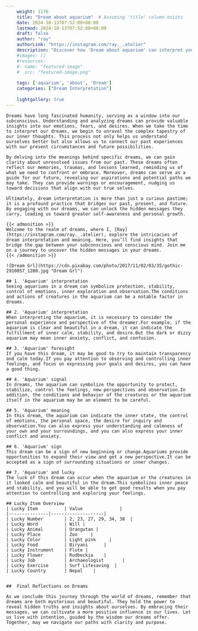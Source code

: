 ```yaml
---
    weight: 1176
    title: "Dream about aquarium"  # Assuming 'title' column exists
    date: 2024-10-13T07:52:00+08:00
    lastmod: 2024-10-13T07:52:00+08:00
    draft: false
    author: "ray"
    authorLink: "https://instagram.com/ray._.atelier"
    description: "Discover how 'Dream about aquarium' can interpret your future and uncover its significant meanings in your life."
    #images: []
    #resources:
    #- name: "featured-image"
    #  src: "featured-image.png"
    
    tags: ['aquarium', 'about', 'Dream']
    categories: ["Dream Interpretation"]
    
    lightgallery: true
---
```

    
    Dreams have long fascinated humanity, serving as a window into our subconscious. Understanding and analyzing dreams can provide valuable insights into our emotions, fears, and desires. When we take the time to interpret our dreams, we begin to unravel the complex tapestry of our inner thoughts. This process not only helps us understand ourselves better but also allows us to connect our past experiences with our present circumstances and future possibilities.
    
    By delving into the meanings behind specific dreams, we can gain clarity about unresolved issues from our past. These dreams often reflect our memories, traumas, and lessons learned, reminding us of what we need to confront or embrace. Moreover, dreams can serve as a guide for our future, revealing our aspirations and potential paths we may take. They can provide warnings or encouragement, nudging us toward decisions that align with our true selves.
    
    Ultimately, dream interpretation is more than just a curious pastime; it is a profound practice that bridges our past, present, and future. By engaging with our dreams, we can unlock the hidden messages they carry, leading us toward greater self-awareness and personal growth.
    
    {{< admonition >}}
    Welcome to the realm of dreams, where I, [Ray](https://instagram.com/ray._.atelier), explore the intricacies of dream interpretation and meaning. Here, you’ll find insights that bridge the gap between your subconscious and conscious mind. Join me on a journey to uncover the hidden messages in your dreams.
    {{< /admonition >}}
    
    ![Dream Grl](https://cdn.pixabay.com/photo/2017/11/02/03/35/gothic-2910057_1280.jpg "Dream Grl")
    
    ## 1. 'Aquarium' interpretation
    Seeing aquariums in a dream can symbolize protection, stability, control of emotions, inner exploration and observation.The conditions and actions of creatures in the aquarium can be a notable factor in dreams.
    
    ## 2. 'Aquarium' interpretation
    When interpreting the aquarium, it is necessary to consider the personal experience and perspective of the dreamer.For example, if the aquarium is clear and beautiful in a dream, it can indicate the fulfillment of inner calm, stability, and desire.But the dark or dizzy aquarium may mean inner anxiety, conflict, and confusion.
    
    ## 3. 'Aquarium' foresight
    If you have this dream, it may be good to try to maintain transparency and calm today.If you pay attention to observing and controlling inner feelings, and focus on expressing your goals and desires, you can have a good thing.
    
    ## 4. 'Aquarium' signal
    In dreams, the aquarium can symbolize the opportunity to protect, stabilize, control the feelings, new perspectives and observation.In addition, the conditions and behavior of the creatures or the aquarium itself in the aquarium may be an element to be careful.
    
    ## 5. 'Aquarium' meaning
    In this dream, the aquarium can indicate the inner state, the control of emotions, the personal space, the desire for inquiry and observation.You can also express your understanding and calmness of your own and your surroundings, and you can also express your inner conflict and anxiety.
    
    ## 6. 'Aquarium' sign
    This dream can be a sign of new beginning or change.Aquariums provide opportunities to expand their view and get a new perspective.It can be accepted as a sign of surrounding situations or inner changes.
    
    ## 7. 'Aquarium' and lucky
    The luck of this dream can occur when the aquarium or the creatures in it looked calm and beautiful in the dream.This symbolizes inner peace and stability, and you will be able to get good results when you pay attention to controlling and exploring your feelings.
    
    ## Lucky Item Overview
    | Lucky Item          | Value              |
    |---------------|--------------------|
    | Lucky Number        | 2, 23, 27, 29, 34, 38  |
    | Lucky Word          | Will |
    | Lucky Animal        | Orangutan |
    | Lucky Place         | Zoo     |
    | Lucky Color         | Light pink     |
    | Lucky Food          | Biryani      |
    | Lucky Instrument    | Flute |
    | Lucky Flower        | Rudbeckia    |
    | Lucky Job           | Archaeologist       |
    | Lucky Exercise      | Surf Lifesaving  |
    | Lucky Country       | Nepal    |
    
    
    ##  Final Reflections on Dreams
    
    As we conclude this journey through the world of dreams, remember that dreams are both mysterious and beautiful. They hold the power to reveal hidden truths and insights about ourselves. By embracing their messages, we can cultivate a more positive influence in our lives. Let us live with intention, guided by the wisdom our dreams offer. Together, may we navigate our paths with clarity and purpose.
    